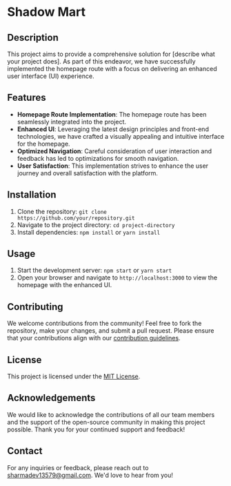 # Shadow Mart

## Description
This project aims to provide a comprehensive solution for [describe what your project does]. As part of this endeavor, we have successfully implemented the homepage route with a focus on delivering an enhanced user interface (UI) experience. 

## Features
- **Homepage Route Implementation**: The homepage route has been seamlessly integrated into the project.
- **Enhanced UI**: Leveraging the latest design principles and front-end technologies, we have crafted a visually appealing and intuitive interface for the homepage.
- **Optimized Navigation**: Careful consideration of user interaction and feedback has led to optimizations for smooth navigation.
- **User Satisfaction**: This implementation strives to enhance the user journey and overall satisfaction with the platform.

## Installation
1. Clone the repository: `git clone https://github.com/your/repository.git`
2. Navigate to the project directory: `cd project-directory`
3. Install dependencies: `npm install` or `yarn install`

## Usage
1. Start the development server: `npm start` or `yarn start`
2. Open your browser and navigate to `http://localhost:3000` to view the homepage with the enhanced UI.

## Contributing
We welcome contributions from the community! Feel free to fork the repository, make your changes, and submit a pull request. Please ensure that your contributions align with our [contribution guidelines](CONTRIBUTING.md).

## License
This project is licensed under the [MIT License](LICENSE).

## Acknowledgements
We would like to acknowledge the contributions of all our team members and the support of the open-source community in making this project possible. Thank you for your continued support and feedback!

## Contact
For any inquiries or feedback, please reach out to [sharmadev13579@gmail.com](mailto:sharmadev13579@gmail.com). We'd love to hear from you!
